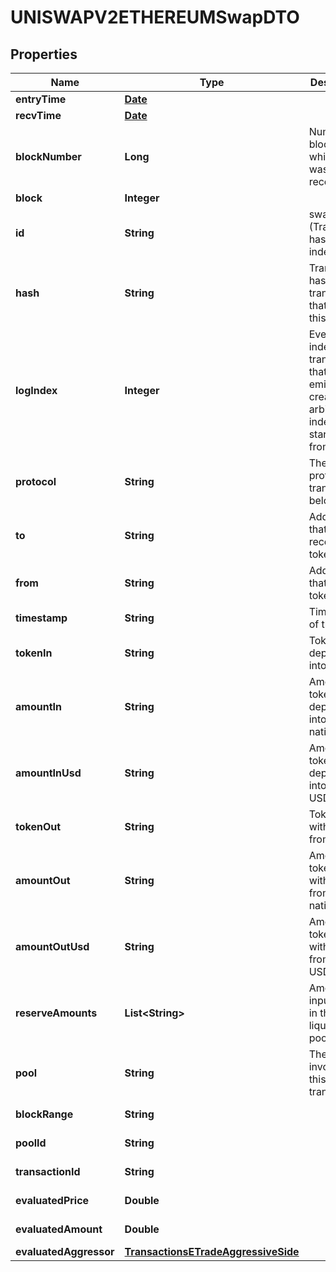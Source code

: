 

# UNISWAPV2ETHEREUMSwapDTO

## Properties

Name | Type | Description | Notes
------------ | ------------- | ------------- | -------------
**entryTime** | [**Date**](Date.md) |  |  [optional]
**recvTime** | [**Date**](Date.md) |  |  [optional]
**blockNumber** | **Long** | Number of block in which entity was recorded. |  [optional]
**block** | **Integer** |  |  [optional]
**id** | **String** | swap-(Transaction hash)-(Log index) |  [optional]
**hash** | **String** | Transaction hash of the transaction that emitted this event |  [optional]
**logIndex** | **Integer** | Event log index. For transactions that don&#39;t emit event, create arbitrary index starting from 0 |  [optional]
**protocol** | **String** | The protocol this transaction belongs to |  [optional]
**to** | **String** | Address that received the tokens |  [optional]
**from** | **String** | Address that sent the tokens |  [optional]
**timestamp** | **String** | Timestamp of this event |  [optional]
**tokenIn** | **String** | Token deposited into pool |  [optional]
**amountIn** | **String** | Amount of token deposited into pool in native units |  [optional]
**amountInUsd** | **String** | Amount of token deposited into pool in USD |  [optional]
**tokenOut** | **String** | Token withdrawn from pool |  [optional]
**amountOut** | **String** | Amount of token withdrawn from pool in native units |  [optional]
**amountOutUsd** | **String** | Amount of token withdrawn from pool in USD |  [optional]
**reserveAmounts** | **List&lt;String&gt;** | Amount of input tokens in the liquidity pool |  [optional]
**pool** | **String** | The pool involving this transaction |  [optional]
**blockRange** | **String** |  |  [optional] [readonly]
**poolId** | **String** |  |  [optional] [readonly]
**transactionId** | **String** |  |  [optional] [readonly]
**evaluatedPrice** | **Double** |  |  [optional] [readonly]
**evaluatedAmount** | **Double** |  |  [optional] [readonly]
**evaluatedAggressor** | [**TransactionsETradeAggressiveSide**](TransactionsETradeAggressiveSide.md) |  |  [optional]




